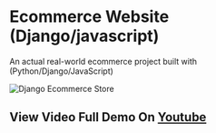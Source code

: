 # Ecommerce Website (Django/javascript)
An actual real-world ecommerce project built with (Python/Django/JavaScript)

![Django Ecommerce Store](https://github.com/omarreda22/Django-eCommerce-Store/blob/main/core/static/img/e_shop.PNG)


## View Video Full Demo On [Youtube](https://www.youtube.com/watch?v=lwWEabH0-lY)
